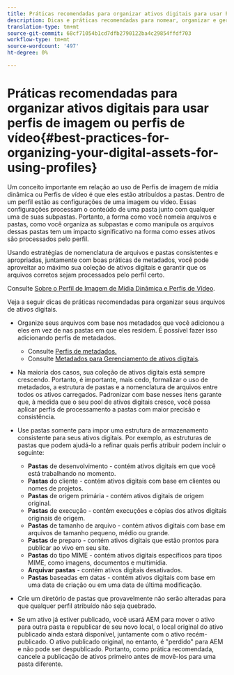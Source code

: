 ```yaml
---
title: Práticas recomendadas para organizar ativos digitais para usar Perfis de imagem do Dynamic Media ou Perfis de vídeo
description: Dicas e práticas recomendadas para nomear, organizar e gerenciar arquivos de imagem e de ativos de vídeo do Dynamic Media.
translation-type: tm+mt
source-git-commit: 68cf71054b1cd7dfb2790122ba4c29854ffdf703
workflow-type: tm+mt
source-wordcount: '497'
ht-degree: 0%

---
```



# Práticas recomendadas para organizar ativos digitais para usar perfis de imagem ou perfis de vídeo{#best-practices-for-organizing-your-digital-assets-for-using-profiles}

Um conceito importante em relação ao uso de Perfis de imagem de mídia dinâmica ou Perfis de vídeo é que eles estão atribuídos a pastas. Dentro de um perfil estão as configurações de uma imagem ou vídeo. Essas configurações processam o conteúdo de uma pasta junto com qualquer uma de suas subpastas. Portanto, a forma como você nomeia arquivos e pastas, como você organiza as subpastas e como manipula os arquivos dessas pastas tem um impacto significativo na forma como esses ativos são processados pelo perfil.

Usando estratégias de nomenclatura de arquivos e pastas consistentes e apropriadas, juntamente com boas práticas de metadados, você pode aproveitar ao máximo sua coleção de ativos digitais e garantir que os arquivos corretos sejam processados pelo perfil certo.

Consulte [Sobre o Perfil de Imagem de Mídia Dinâmica e Perfis de Vídeo](about-image-video-profiles.md).

Veja a seguir dicas de práticas recomendadas para organizar seus arquivos de ativos digitais.

* Organize seus arquivos com base nos metadados que você adicionou a eles em vez de nas pastas em que eles residem. É possível fazer isso adicionando perfis de metadados.

   * Consulte [Perfis de metadados.](/help/assets/metadata-profiles.md)
   * Consulte [Metadados para Gerenciamento de ativos digitais](/help/assets/manage-metadata.md).

* Na maioria dos casos, sua coleção de ativos digitais está sempre crescendo. Portanto, é importante, mais cedo, formalizar o uso de metadados, a estrutura de pastas e a nomenclatura de arquivos entre todos os ativos carregados. Padronizar com base nesses itens garante que, à medida que o seu pool de ativos digitais cresce, você possa aplicar perfis de processamento a pastas com maior precisão e consistência.
* Use pastas somente para impor uma estrutura de armazenamento consistente para seus ativos digitais. Por exemplo, as estruturas de pastas que podem ajudá-lo a refinar quais perfis atribuir podem incluir o seguinte:

   * **Pastas**  de desenvolvimento - contém ativos digitais em que você está trabalhando no momento.
   * **Pastas**  do cliente - contém ativos digitais com base em clientes ou nomes de projetos.
   * **Pastas**  de origem primária - contém ativos digitais de origem original.
   * **Pastas**  de execução - contém execuções e cópias dos ativos digitais originais de origem.
   * **Pastas**  de tamanho de arquivo - contém ativos digitais com base em arquivos de tamanho pequeno, médio ou grande.
   * **Pastas**  de preparo - contém ativos digitais que estão prontos para publicar ao vivo em seu site.
   * **Pastas**  do tipo MIME - contém ativos digitais específicos para tipos MIME, como imagens, documentos e multimídia.
   * **Arquivar pastas**  - contém ativos digitais desativados.
   * **Pastas**  baseadas em datas - contém ativos digitais com base em uma data de criação ou em uma data de última modificação.

* Crie um diretório de pastas que provavelmente não serão alteradas para que qualquer perfil atribuído não seja quebrado.
* Se um ativo já estiver publicado, você usará AEM para mover o ativo para outra pasta e republicar de seu novo local, o local original do ativo publicado ainda estará disponível, juntamente com o ativo recém-publicado. O ativo publicado original, no entanto, é &quot;perdido&quot; para AEM e não pode ser despublicado. Portanto, como prática recomendada, cancele a publicação de ativos primeiro antes de movê-los para uma pasta diferente.


